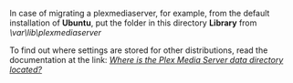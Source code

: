 In case of migrating a plexmediaserver, for example, from the default installation of **Ubuntu**, put the folder in this directory **Library** from *\var\lib\plexmediaserver*

To find out where settings are stored for other distributions, read the documentation at the link: *[Where is the Plex Media Server data directory located?](https://support.plex.tv/articles/202915258-where-is-the-plex-media-server-data-directory-located/?target=_blank)*

